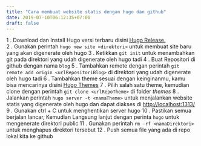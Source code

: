 ```yaml
---
title: "Cara membuat website statis dengan hugo dan github"
date: 2019-07-10T06:12:35+07:00
draft: false
---
```



1 . Download dan Install Hugo versi terbaru disini [Hugo Release.](https://github.com/gohugoio/hugo/releases)  
2 . Gunakan perintah `hugo new site <direktori>` untuk membuat site baru yang akan digenerate oleh hugo
3 . Ketikkan `git init` untuk menambahkan git pada direktori yang udah digenerate oleh hugo tadi
4 . Buat Repositori di github dengan nama `blog`
5 . Tambahkan remote dengan perintah `git remote add origin <urlRepositoriBlog>` di direktori yang udah digenerate oleh hugo tadi
6 . Tambahkan theme sesuai dengan keinginanmu, kamu bisa mencarinya disini [Hugo Themes](https://themes.gohugo.io/)
7 . Pilih salah satu theme, kemudian clone dengan perintah `git clone <urlRepoTheme>` di folder *themes*
8 . Jalankan perintah `hugo server -t <namaTheme>` untuk menjalankan website statis yang digenerate oleh hugo dan dapat diakses di [http://localhost:1313/](http://localhost:1313/)
9 . Gunakan ctrl + C untuk menghentikan server hugo
10 . Pastikan semua berjalan lancar, Kemudian Langsung lanjut dengan perinta `hugo` untuk mengenerate direktori public
11 . Gunakan perintah `rm -rf <namaDirektori>` untuk menghapus direktori tersebut
12 . Push semua file yang ada di repo lokal kita ke github
